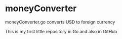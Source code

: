 # moneyConverter
moneyConverter.go converts USD to foreign currency

This is my first little repository in Go and also in GitHub 
